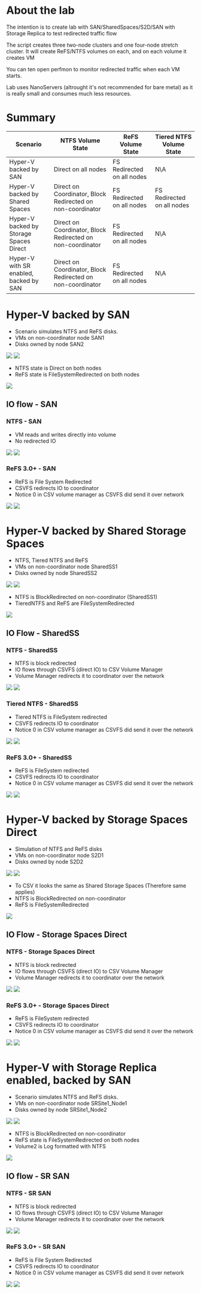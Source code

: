 # About the lab

The intention is to create lab with SAN/SharedSpaces/S2D/SAN with Storage Replica to test redirected traffic flow

The script creates three two-node clusters and one four-node stretch cluster. It will create ReFS/NTFS volumes on each, and on each volume it creates VM

You can ten open perfmon to monitor redirected traffic when each VM starts.

Lab uses NanoServers (altrought it's not recommended for bare metal) as it is really small and consumes much less resources.

# Summary

Scenario | NTFS Volume State | ReFS Volume State | Tiered NTFS Volume State
---------|-------------------|-------------------|-------------------------
Hyper-V backed by SAN| Direct on all nodes | FS Redirected on all nodes | N\A
Hyper-V backed by Shared Spaces | Direct on Coordinator, Block Redirected on non-coordinator | FS Redirected on all nodes | FS Redirected on all nodes
Hyper-V backed by Storage Spaces Direct | Direct on Coordinator, Block Redirected on non-coordinator | FS Redirected on all nodes | N\A
Hyper-V with SR enabled, backed by SAN | Direct on Coordinator, Block Redirected on non-coordinator | FS Redirected on all nodes | N\A

# Hyper-V backed by SAN

* Scenario simulates NTFS and ReFS disks.
* VMs on non-coordinator node SAN1
* Disks owned by node SAN2

![](/Scenarios/TestingCSVRedirection/Screenshots/SAN_VMs.png)
![](/Scenarios/TestingCSVRedirection/Screenshots/SAN_Disks.png)

* NTFS state is Direct on both nodes
* ReFS state is FileSystemRedirected on both nodes

![](/Scenarios/TestingCSVRedirection/Screenshots/SAN_CSVState.png)

## IO flow - SAN

### NTFS - SAN
* VM reads and writes directly into volume
* No redirected IO

![](/Scenarios/TestingCSVRedirection/Screenshots/Drawing_Direct.png)
![](/Scenarios/TestingCSVRedirection/Screenshots/SAN-NTFS.png)

### ReFS 3.0+ - SAN

* ReFS is File System Redirected
* CSVFS redirects IO to coordinator
* Notice 0 in CSV volume manager as CSVFS did send it over network

![](/Scenarios/TestingCSVRedirection/Screenshots/Drawing_FileSystemRedirected.png)
![](/Scenarios/TestingCSVRedirection/Screenshots/SAN-ReFS.png)


# Hyper-V backed by Shared Storage Spaces

* NTFS, Tiered NTFS and ReFS
* VMs on non-coordinator node SharedSS1
* Disks owned by node SharedSS2

![](/Scenarios/TestingCSVRedirection/Screenshots/SharedSS_VMs.png)
![](/Scenarios/TestingCSVRedirection/Screenshots/SharedSS_Disks.png)


* NTFS is BlockRedirected on non-coordinator (SharedSS1)
* TieredNTFS and ReFS are FileSystemRedirected

![](/Scenarios/TestingCSVRedirection/Screenshots/SharedSS_CSVState.png)


## IO Flow - SharedSS

### NTFS - SharedSS

* NTFS is block redirected
* IO flows through CSVFS (direct IO) to  CSV Volume Manager
* Volume Manager redirects it to coordinator over the network

![](/Scenarios/TestingCSVRedirection/Screenshots/Drawing_BlockRedirected.png)
![](/Scenarios/TestingCSVRedirection/Screenshots/SharedSS-NTFS.png)

### Tiered NTFS - SharedSS

* Tiered NTFS is FileSystem redirected
* CSVFS redirects IO to coordinator
* Notice 0 in CSV volume manager as CSVFS did send it over the network

![](/Scenarios/TestingCSVRedirection/Screenshots/Drawing_FileSystemRedirected.png)
![](/Scenarios/TestingCSVRedirection/Screenshots/SharedSS-TieredNTFS.png)

### ReFS 3.0+ - SharedSS

* ReFS is FileSystem redirected
* CSVFS redirects IO to coordinator
* Notice 0 in CSV volume manager as CSVFS did send it over the network

![](/Scenarios/TestingCSVRedirection/Screenshots/Drawing_FileSystemRedirected.png)
![](/Scenarios/TestingCSVRedirection/Screenshots/SharedSS-ReFS.png)


# Hyper-V backed by Storage Spaces Direct

* Simulation of NTFS and ReFS disks
* VMs on non-coordinator node S2D1
* Disks owned by node S2D2

![](/Scenarios/TestingCSVRedirection/Screenshots/S2D_VMs.png)
![](/Scenarios/TestingCSVRedirection/Screenshots/S2D_Disks.png)

* To CSV it looks the same as Shared Storage Spaces (Therefore same applies)
* NTFS is BlockRedirected on non-coordinator
* ReFS is FileSystemRedirected

![](/Scenarios/TestingCSVRedirection/Screenshots/S2D_CSVState.png)

## IO Flow - Storage Spaces Direct

### NTFS - Storage Spaces Direct

* NTFS is block redirected
* IO flows through CSVFS (direct IO) to CSV Volume Manager
* Volume Manager redirects it to coordinator over the network

![](/Scenarios/TestingCSVRedirection/Screenshots/Drawing_BlockRedirected.png)
![](/Scenarios/TestingCSVRedirection/Screenshots/S2D-NTFS.png)

### ReFS 3.0+ - Storage Spaces Direct

* ReFS is FileSystem redirected
* CSVFS redirects IO to coordinator
* Notice 0 in CSV volume manager as CSVFS did send it over the network

![](/Scenarios/TestingCSVRedirection/Screenshots/Drawing_FileSystemRedirected.png)
![](/Scenarios/TestingCSVRedirection/Screenshots/S2D-ReFS.png)

# Hyper-V with Storage Replica enabled, backed by SAN

* Scenario simulates NTFS and ReFS disks.
* VMs on non-coordinator node SRSite1_Node1
* Disks owned by node SRSite1_Node2

![](/Scenarios/TestingCSVRedirection/Screenshots/SR_VMs.png)
![](/Scenarios/TestingCSVRedirection/Screenshots/SR_Disks.png)

* NTFS is BlockRedirected on non-coordinator
* ReFS state is FileSystemRedirected on both nodes
* Volume2 is Log formatted with NTFS

![](/Scenarios/TestingCSVRedirection/Screenshots/SR_CSVState.png)

## IO flow - SR SAN

### NTFS - SR SAN

* NTFS is block redirected
* IO flows through CSVFS (direct IO) to CSV Volume Manager
* Volume Manager redirects it to coordinator over the network

![](/Scenarios/TestingCSVRedirection/Screenshots/Drawing_BlockRedirected.png)
![](/Scenarios/TestingCSVRedirection/Screenshots/SR-NTFS.png)

### ReFS 3.0+ - SR SAN

* ReFS is File System Redirected
* CSVFS redirects IO to coordinator
* Notice 0 in CSV volume manager as CSVFS did send it over network

![](/Scenarios/TestingCSVRedirection/Screenshots/Drawing_FileSystemRedirected.png)
![](/Scenarios/TestingCSVRedirection/Screenshots/SR-ReFS.png)

